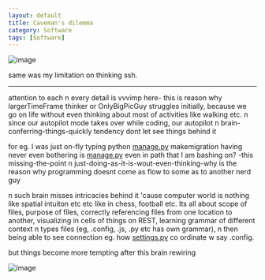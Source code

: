 ```yaml
---
layout: default
title: Caveman's dilemma
category: Software
tags: [Software]
---
```


![image](https://github.com/user-attachments/assets/2f3b787f-2582-4ed6-ab3d-78ef4eb2aaa7)

same was my limitation on thinking ssh.

---
attention to each n every detail is vvvimp here- this is reason why largerTimeFrame thinker or OnlyBigPicGuy struggles initially, because we go on life without even thinking about most of activities like walking etc. n since our autopilot mode takes over while coding, our autopilot n brain-conferring-things-quickly tendency dont let see things behind it

for eg. I was just on-fly typing
 python [manage.py](http://manage.py/) makemigration
having never even bothering
is [manage.py](http://manage.py/) even in path that I am bashing on?
-this missing-the-point n just-doing-as-it-is-wout-even-thinking-why is the reason why programming doesnt come as flow to some as to another nerd guy


 n such brain misses intricacies behind it 'cause computer world is nothing like spatial intuiton etc etc like in chess, football etc. Its all about scope of files, purpose of files, correctly referencing files from one location to another, visualizing in cells of things on REST, learning grammar of different context n types files (eg, .config, .js, .py etc has own grammar), n then being able to see connection eg. how [settings.py](http://settings.py/) co ordinate w say .config.

but things become more tempting after this brain rewiring

![image](https://github.com/user-attachments/assets/4b7536df-dabe-4027-bc32-9487cb1dc610)

